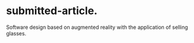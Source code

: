 # submitted-article.
Software design based on augmented reality with the application of selling glasses.
